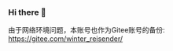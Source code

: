 ### Hi there 👋

由于网络环境问题，本账号也作为Gitee账号的备份: https://gitee.com/winter_reisender/
<!--
关于Git分支:  
单分支: master  
双分支: master/develop  
多分支(用不上): release/master/hotfix/develop/feature  

关于[语义化版本号](https://semver.org/lang/zh-CN/)的个人习惯:  
- "先行版本号/频道(Channal)"的稳定性: lts > stable > **current(相当于不写)** > rc > **preview** > dev > nightly > bleeding edge > experimental
- 不用alapha,beta,通常认为alapha = dev, beta = preview, gama = rc
- 0.0.1为第一个版本,通常是不完整的软件,0.1.0为第一个完整的软件,1.0.0为第一个稳定的软件
- 仅在1.0.0之后的current,stable,lts频道中严格遵循语义化版本


关于main和master:  
个人依然在使用master作为主分支而非所谓"不带歧视色彩"的main,原因如下  
- master作为"主",在理工科有着悠久的历史,也有"大师"之意,正常人看到"master"不会立刻想到奴隶制,只有魔怔人才会。  
- 为了保证各个Git平台的兼容性。  
- 5oiR5Lus5bqU5b2T5YWI5Zyo54mp6LSo5LiK57uZ5LqI5byx5Yq/576k5L2T55yf5q2j55qE5bmz562JLOiAjOmdnuaKm+W8gOeOsOWunuWkp+aQnuaUv+ayu+ato+ehruOAgg==  

# Contributor Code of Conduct

My project adheres to No Code of Conduct.  We are all adults.  I accept anyone's contributions.  Nothing else matters.
For more information please visit the [No Code of Conduct](https://nocodeofconduct.com) homepage.

-->
